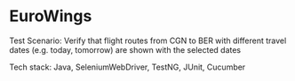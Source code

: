 # EuroWings
Test Scenario:
Verify that flight routes from CGN to BER with different travel dates (e.g. today, tomorrow) are shown with the selected dates

Tech stack:
Java, SeleniumWebDriver, TestNG, JUnit, Cucumber
